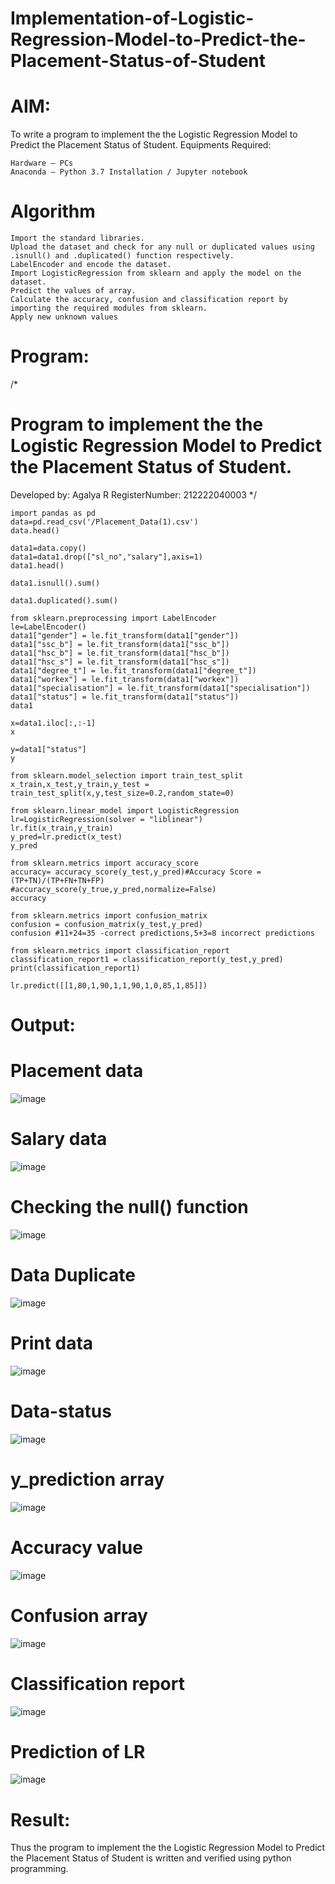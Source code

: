 # Implementation-of-Logistic-Regression-Model-to-Predict-the-Placement-Status-of-Student

# AIM:

To write a program to implement the the Logistic Regression Model to Predict the Placement Status of Student.
Equipments Required:

    Hardware – PCs
    Anaconda – Python 3.7 Installation / Jupyter notebook

# Algorithm

    Import the standard libraries.
    Upload the dataset and check for any null or duplicated values using .isnull() and .duplicated() function respectively.
    LabelEncoder and encode the dataset.
    Import LogisticRegression from sklearn and apply the model on the dataset.
    Predict the values of array.
    Calculate the accuracy, confusion and classification report by importing the required modules from sklearn.
    Apply new unknown values

# Program:

/*
# Program to implement the the Logistic Regression Model to Predict the Placement Status of Student.
Developed by: Agalya R
RegisterNumber:  212222040003
*/
```
import pandas as pd
data=pd.read_csv('/Placement_Data(1).csv')
data.head()

data1=data.copy()
data1=data1.drop(["sl_no","salary"],axis=1)
data1.head()

data1.isnull().sum()

data1.duplicated().sum()

from sklearn.preprocessing import LabelEncoder
le=LabelEncoder()
data1["gender"] = le.fit_transform(data1["gender"])
data1["ssc_b"] = le.fit_transform(data1["ssc_b"])
data1["hsc_b"] = le.fit_transform(data1["hsc_b"])
data1["hsc_s"] = le.fit_transform(data1["hsc_s"])
data1["degree_t"] = le.fit_transform(data1["degree_t"])
data1["workex"] = le.fit_transform(data1["workex"])
data1["specialisation"] = le.fit_transform(data1["specialisation"])
data1["status"] = le.fit_transform(data1["status"])
data1

x=data1.iloc[:,:-1]
x

y=data1["status"]
y

from sklearn.model_selection import train_test_split
x_train,x_test,y_train,y_test = train_test_split(x,y,test_size=0.2,random_state=0)

from sklearn.linear_model import LogisticRegression
lr=LogisticRegression(solver = "liblinear")
lr.fit(x_train,y_train)
y_pred=lr.predict(x_test)
y_pred

from sklearn.metrics import accuracy_score
accuracy= accuracy_score(y_test,y_pred)#Accuracy Score = (TP+TN)/(TP+FN+TN+FP)
#accuracy_score(y_true,y_pred,normalize=False)
accuracy

from sklearn.metrics import confusion_matrix
confusion = confusion_matrix(y_test,y_pred)
confusion #11+24=35 -correct predictions,5+3=8 incorrect predictions

from sklearn.metrics import classification_report
classification_report1 = classification_report(y_test,y_pred)
print(classification_report1)

lr.predict([[1,80,1,90,1,1,90,1,0,85,1,85]])

```

# Output:
# Placement data
![image](https://github.com/AGALYARAMESHKUMAR/Implementation-of-Logistic-Regression-Model-to-Predict-the-Placement-Status-of-Student/assets/119394395/15345c14-7043-4bf8-8739-7db73ed5acd9)

# Salary data
![image](https://github.com/AGALYARAMESHKUMAR/Implementation-of-Logistic-Regression-Model-to-Predict-the-Placement-Status-of-Student/assets/119394395/4a0dd4dc-6f10-4dac-b7c2-953635f41770)

# Checking the null() function
![image](https://github.com/AGALYARAMESHKUMAR/Implementation-of-Logistic-Regression-Model-to-Predict-the-Placement-Status-of-Student/assets/119394395/6f4b3e68-1d86-47f2-bec7-fca9ba358166)

# Data Duplicate
![image](https://github.com/AGALYARAMESHKUMAR/Implementation-of-Logistic-Regression-Model-to-Predict-the-Placement-Status-of-Student/assets/119394395/c2dcffdf-37ca-4dbb-8fde-2c1aa98fe729)

# Print data
![image](https://github.com/AGALYARAMESHKUMAR/Implementation-of-Logistic-Regression-Model-to-Predict-the-Placement-Status-of-Student/assets/119394395/9effff76-2f10-4c46-a493-74ae941e3dfa)

# Data-status
![image](https://github.com/AGALYARAMESHKUMAR/Implementation-of-Logistic-Regression-Model-to-Predict-the-Placement-Status-of-Student/assets/119394395/6d666a50-1a3f-456f-b5d5-4ad1853f88da)

# y_prediction array
![image](https://github.com/AGALYARAMESHKUMAR/Implementation-of-Logistic-Regression-Model-to-Predict-the-Placement-Status-of-Student/assets/119394395/d20c4e2d-f462-43b2-9763-169e22a49101)

# Accuracy value
![image](https://github.com/AGALYARAMESHKUMAR/Implementation-of-Logistic-Regression-Model-to-Predict-the-Placement-Status-of-Student/assets/119394395/465f4382-0fea-45b9-950d-31d3a5b7640f)

# Confusion array
![image](https://github.com/AGALYARAMESHKUMAR/Implementation-of-Logistic-Regression-Model-to-Predict-the-Placement-Status-of-Student/assets/119394395/bb850dd7-184a-408e-a4a1-6b4fd49157ee)

# Classification report
![image](https://github.com/AGALYARAMESHKUMAR/Implementation-of-Logistic-Regression-Model-to-Predict-the-Placement-Status-of-Student/assets/119394395/c1fbfb4d-07c6-4f6f-852b-1148c5a9b11b)

# Prediction of LR
![image](https://github.com/AGALYARAMESHKUMAR/Implementation-of-Logistic-Regression-Model-to-Predict-the-Placement-Status-of-Student/assets/119394395/340226f4-948c-4593-a27f-fe25fe7700d6)

# Result:
Thus the program to implement the the Logistic Regression Model to Predict the Placement Status of Student is written and verified using python programming.
